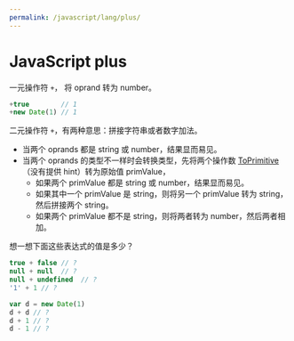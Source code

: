 ```yaml
---
permalink: /javascript/lang/plus/
---
```


# JavaScript plus

一元操作符 `+`， 将 oprand 转为 number。

```js
+true        // 1
+new Date(1) // 1
```

二元操作符 `+`，有两种意思：拼接字符串或者数字加法。

- 当两个 oprands 都是 string 或 number，结果显而易见。
- 当两个 oprands 的类型不一样时会转换类型，先将两个操作数 [ToPrimitive](../types.md#ToPrimitive)（没有提供 hint）转为原始值 primValue，
  - 如果两个 primValue 都是 string 或 number，结果显而易见。
  - 如果其中一个 primValue 是 string，则将另一个 primValue 转为 string，然后拼接两个 string。
  - 如果两个 primValue 都不是 string，则将两者转为 number，然后两者相加。

想一想下面这些表达式的值是多少？

```js
true + false // ?
null + null  // ?
null + undefined  // ?
'1' + 1 // ?

var d = new Date(1)
d + d // ?
d + 1 // ?
d - 1 // ?
```
